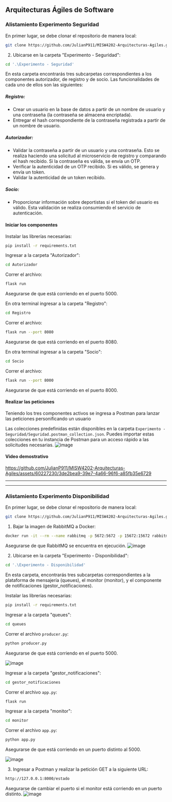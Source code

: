 
## Arquitecturas Ágiles de Software
### Alistamiento Experimento Seguridad

En primer lugar, se debe clonar el repositorio de manera local:

```bash
git clone https://github.com/JulianP911/MISW4202-Arquitecturas-Agiles.git
```

2. Ubicarse en la carpeta "Experimento - Seguridad":

```bash
cd '.\Experimento - Seguridad'
```

En esta carpeta encontrarás tres subcarpetas correspondientes a los componentes autorizador, de registro y de socio. Las funcionalidades de cada uno de ellos son las siguientes:

##### Registro:

- Crear un usuario en la base de datos a partir de un nombre de usuario y una contraseña (la contraseña se almacena encriptada).
- Entregar el hash correspondiente de la contraseña registrada a partir de un nombre de usuario.

##### Autorizador:

- Validar la contraseña a partir de un usuario y una contraseña. Esto se realiza haciendo una solicitud al microservicio de registro y comparando el hash recibido. Si la contraseña es válida, se envía un OTP.
- Verificar la autenticidad de un OTP recibido. Si es válido, se genera y envía un token.
- Validar la autenticidad de un token recibido.

##### Socio:

- Proporcionar información sobre deportistas si el token del usuario es válido. Esta validación se realiza consumiendo el servicio de autenticación.
#### Iniciar los componentes
Instalar las librerías necesarias:

```bash
pip install -r requirements.txt
```

Ingresar a la carpeta "Autorizador":

```bash
cd Autorizador
```

Correr el archivo:

```bash
flask run
```

Asegurarse de que está corriendo en el puerto 5000.

En otra terminal ingresar a la carpeta "Registro":

```bash
cd Registro
```

Correr el archivo:

```bash
flask run --port 8080
```

Asegurarse de que está corriendo en el puerto 8080.

En otra terminal ingresar a la carpeta "Socio":

```bash
cd Socio
```

Correr el archivo:

```bash
flask run --port 8000
```

Asegurarse de que está corriendo en el puerto 8000.

#### Realizar las peticiones 
Teniendo los tres componentes activos se ingresa a Postman para lanzar las peticiones personificando un usuario

Las colecciones predefinidas están disponibles en la carpeta `Experimento - Seguridad/Seguridad.postman_collection.json`. Puedes importar estas colecciones en tu instancia de Postman para un acceso rápido a las solicitudes necesarias.
![image](https://github.com/JulianP911/MISW4202-Arquitecturas-Agiles/assets/60227230/44493e3e-c45e-4f1d-8666-4321e8681a72)

#### Video demostrativo

https://github.com/JulianP911/MISW4202-Arquitecturas-Agiles/assets/60227230/3de2bea9-39e7-4a66-96f6-a85fb35e6729


----

---


### Alistamiento Experimento Disponibilidad

En primer lugar, se debe clonar el repositorio de manera local:

```bash
git clone https://github.com/JulianP911/MISW4202-Arquitecturas-Agiles.git
```

1. Bajar la imagen de RabbitMQ a Docker:

```bash
docker run -it --rm --name rabbitmq -p 5672:5672 -p 15672:15672 rabbitmq:3.13-management
```

Asegurarse de que RabbitMQ se encuentra en ejecución.
![image](https://github.com/JulianP911/MISW4202-Arquitecturas-Agiles/assets/60227230/3d910e77-df55-47df-9d79-7a2a654f1087)


2. Ubicarse en la carpeta "Experimento - Disponibilidad":

```bash
cd '.\Experimento - Disponibilidad'
```

En esta carpeta, encontrarás tres subcarpetas correspondientes a la plataforma de mensajería (queues), el monitor (monitor), y el componente de notificaciones (gestor_notificaciones).

Instalar las librerías necesarias:

```bash
pip install -r requirements.txt
```

Ingresar a la carpeta "queues":

```bash
cd queues
```

Correr el archivo `producer.py`:

```bash
python producer.py
```

Asegurarse de que está corriendo en el puerto 5000.

![image](https://github.com/JulianP911/MISW4202-Arquitecturas-Agiles/assets/60227230/6a785e36-3c8c-4a5a-b4c8-10d8478de341)

Ingresar a la carpeta "gestor_notificaciones":

```bash
cd gestor_notificaciones
```

Correr el archivo `app.py`:

```bash
flask run
```

Ingresar a la carpeta "monitor":

```bash
cd monitor
```

Correr el archivo `app.py`:

```bash
python app.py
```

Asegurarse de que está corriendo en un puerto distinto al 5000.

![image](https://github.com/JulianP911/MISW4202-Arquitecturas-Agiles/assets/60227230/33212cf5-bdf4-421b-a8cc-7f041ba9c99c)

3. Ingresar a Postman y realizar la petición GET a la siguiente URL:

```bash
http://127.0.0.1:8000/estado
```

Asegurarse de cambiar el puerto si el monitor está corriendo en un puerto distinto.
![image](https://github.com/JulianP911/MISW4202-Arquitecturas-Agiles/assets/60227230/8b429a50-f984-4b8c-9c2a-7e6bc8cc6726)

